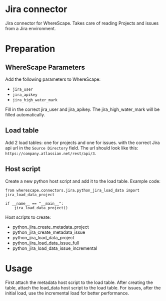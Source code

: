 # Jira connector

Jira connector for WhereScape. Takes care of reading Projects and issues from
a Jira environment.

# Preparation

## WhereScape Parameters

Add the following parameters to WhereScape:
* `jira_user`
* `jira_apikey`
* `jira_high_water_mark`

Fill in the correct jira_user and jira_apikey. The jira_high_water_mark will
be filled automatically.

## Load table
Add 2 load tables: one for projects and one for issues. with the correct Jira
api url in the `Source Directory` field. The url should look like this: 
`https://company.atlassian.net/rest/api/3`.

## Host script
Create a new python host script and add it to the load table. Example code:

```
from wherescape.connectors.jira.python_jira_load_data import jira_load_data_project

if __name__ == "__main__":
    jira_load_data_project()
```

Host scripts to create:
* python_jira_create_metadata_project
* python_jira_create_metadata_issue
* python_jira_load_data_project
* python_jira_load_data_issue_full
* python_jira_load_data_issue_incremental

# Usage

First attach the metadata host script to the load table. After creating the
table, attach the load_data host script to the load table. For issues, after
the initial load, use the incremental load for better performance.
